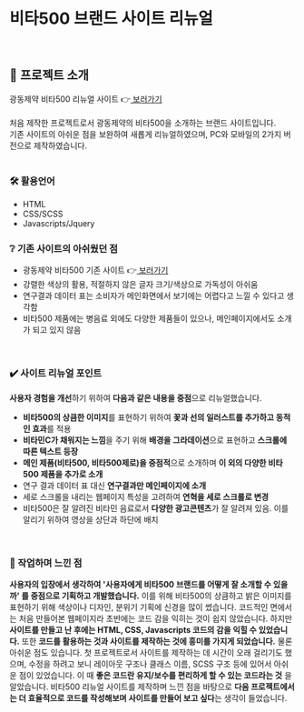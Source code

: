 #  비타500 브랜드 사이트 리뉴얼
<br>

## 🍊 프로젝트 소개
광동제약 비타500 리뉴얼 사이트 👉[  보러가기 ](https://hyeeons.github.io/vita500/) <br><br>
처음 제작한 프로젝트로서 광동제약의 비타500을 소개하는 브랜드 사이트입니다. <br>
기존 사이트의 아쉬운 점을 보완하여 새롭게 리뉴얼하였으며, PC와 모바일의 2가지 버전으로 제작하였습니다.
<br><br>

### 🛠 활용언어
- HTML
- CSS/SCSS
- Javascripts/Jquery

### ❔ 기존 사이트의 아쉬웠던 점
- 광동제약 비타500 기존 사이트 👉[  보러가기 ](https://www.ekdp.com/brand/view.do?brandID=vita500) <br>
- 강렬한 색상의 활용, 적절하지 않은 글자 크기/색상으로 가독성이 아쉬움
- 연구결과 데이터 표는 소비자가 메인화면에서 보기에는 어렵다고 느낄 수 있다고 생각함
- 비타500 제품에는 병음료 외에도 다양한 제품들이 있으나, 메인페이지에서도 소개가 되고 있지 않음
<br>

### ✔️ 사이트 리뉴얼 포인트
**사용자 경험을 개선**하기 위하여 **다음과 같은 내용을 중점**으로 리뉴얼했습니다.
- **비타500의 상큼한 이미지**를 표현하기 위하여 **꽃과 선의 일러스트를 추가하고 동적인 효과**를 적용
- **비타민C가 채워지는 느낌**을 주기 위해 **배경을 그라데이션**으로 표현하고 **스크롤에 따른 텍스트 등장**
- **메인 제품(비타500, 비타500제로)을 중점적**으로 소개하며 **이 외의 다양한 비타500 제품을 추가로 소개**
- 연구 결과 데이터 표 대신 **연구결과만 메인페이지에 소개**
- 세로 스크롤을 내리는 웹페이지 특성을 고려하여 **연혁을 세로 스크롤로 변경**
- 비타500은 잘 알려진 비타민 음료로서 **다양한 광고콘텐츠**가 잘 알려져 있음. 이를 알리기 위하여 영상을 상단과 하단에 배치
<br>

### 👩 작업하며 느낀 점

**사용자의 입장에서 생각하여 '사용자에게 비타500 브랜드를 어떻게 잘 소개할 수 있을까' 를 중점으로 기획하고 개발했습니다.** 이를 위해 비타500의 상큼하고 밝은 이미지를 표현하기 위해 색상이나 디자인, 분위기 기획에 신경을 많이 썼습니다. 코드적인 면에서는 처음 만들어본 웹페이지라 초반에는 코드 감을 익히는 것이 쉽지 않았습니다. 하지만 **사이트를 만들고 난 후에는 HTML, CSS, Javascripts 코드의 감을 익힐 수 있었습니다.** 또한 **코드를 활용하는 것과 사이트를 제작하는 것에 흥미를 가지게 되었습니다.** 물론 아쉬운 점도 있습니다. 첫 프로젝트로서 사이트를 제작하는 데 시간이 오래 걸리기도 했으며, 수정을 하려고 보니 레이아웃 구조나 클래스 이름, SCSS 구조 등에 있어서 아쉬운 점이 있었습니다. 이 때 **좋은 코드란 유지/보수를 편리하게 할 수 있는 코드라는 것** 을 알았습니다. 비타500 리뉴얼 사이트를 제작하며 느낀 점을 바탕으로 **다음 프로젝트에서는 더 효율적으로 코드를 작성해보며 사이트를 만들어 보고 싶다**는 생각이 들었습니다.
<br>
